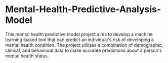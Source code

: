# Mental-Health-Predictive-Analysis-Model
This mental health predictive model project aims to develop a machine learning-based tool that can predict an individual's risk of developing a mental health condition. The project utilizes a combination of demographic, clinical, and behavioral data to make accurate predictions about a person's mental health status.
